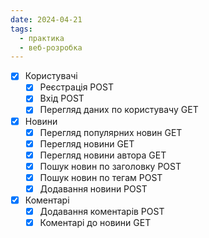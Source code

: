 ```yaml
---
date: 2024-04-21
tags:
  - практика
  - веб-розробка
---
```

- [x] Користувачі
	- [x] Реєстрація POST
	- [x] Вхід POST
	- [x] Перегляд даних по користувачу GET
- [x] Новини
	- [x] Перегляд популярних новин GET
	- [x] Перегляд новини GET
	- [x] Перегляд новини автора GET 
	- [x] Пошук новин по заголовку POST
	- [x] Пошук новин по тегам POST
	- [x] Додавання новини POST
- [x] Коментарі
	- [x] Додавання коментарів POST
	- [x] Коментарі до новини GET